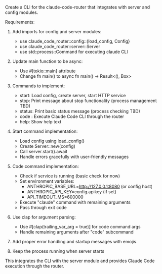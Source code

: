 Create a CLI for the claude-code-router that integrates with server and config modules.

Requirements:
1. Add imports for config and server modules:
   - use claude_code_router::config::{load_config, Config}
   - use claude_code_router::server::Server
   - use std::process::Command for executing claude CLI

2. Update main function to be async: 
   - Use #[tokio::main] attribute
   - Change fn main() to async fn main() -> Result<(), Box<dyn std::error::Error>>

3. Commands to implement:
   - start: Load config, create server, start HTTP service
   - stop: Print message about stop functionality (process management TBD)
   - status: Print basic status message (process checking TBD)
   - code <args>: Execute Claude Code CLI through the router
   - help: Show help text

4. Start command implementation:
   - Load config using load_config()
   - Create Server::new(config)
   - Call server.start().await
   - Handle errors gracefully with user-friendly messages

5. Code command implementation:
   - Check if service is running (basic check for now)
   - Set environment variables:
     - ANTHROPIC_BASE_URL=http://127.0.0.1:8080 (or config host)
     - ANTHROPIC_API_KEY=config.apikey (if set)
     - API_TIMEOUT_MS=600000
   - Execute "claude" command with remaining arguments
   - Pass through exit code

6. Use clap for argument parsing:
   - Use #[clap(trailing_var_arg = true)] for code command args
   - Handle remaining arguments after "code" subcommand

7. Add proper error handling and startup messages with emojis

8. Keep the process running when server starts

This integrates the CLI with the server module and provides Claude Code execution through the router.
